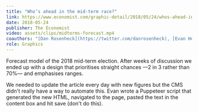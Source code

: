 ```yaml
---
title: "Who’s ahead in the mid-term race?"
link: https://www.economist.com/graphic-detail/2018/05/24/whos-ahead-in-the-mid-term-race
date: 2018-05-24
publisher: The Economist
video: assets/clips/midterms-forecast.mp4
coauthors: "[Dan Rosenheck](https://twitter.com/danrosenheck), [Evan Hensleigh](https://twitter.com/futuraprime) and [Matt McLean](https://twitter.com/MatterofMatt)"
role: Graphics
---
```


Forecast model of the 2018 mid-term election. After weeks of discussion we ended up with a design that prioritises straight chances —2 in 3 rather than 70%— and emphasises ranges.

We needed to update the article every day with new figures but the CMS didn't really have a way to automate this. Evan wrote a Puppeteer script that generated the new HTML, navigated to the page, pasted the text in the content box and hit save (don't do this).
